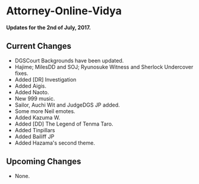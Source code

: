 # Attorney-Online-Vidya
__Updates for the 2nd of July, 2017.__

## Current Changes
* DGSCourt Backgrounds have been updated.
* Hajime; MilesDD and SOJ; Ryunosuke Witness and Sherlock Undercover fixes.
* Added [DR] Investigation
* Added Aigis.
* Added Naoto.
* New 999 music.
* Sailor, Auchi Wit and JudgeDGS JP added.
* Some more Neil emotes.
* Added Kazuma W.
* Added [DD] The Legend of Tenma Taro.
* Added Tinpillars
* Added Bailiff JP
* Added Hazama's second theme.

## Upcoming Changes
* None.
